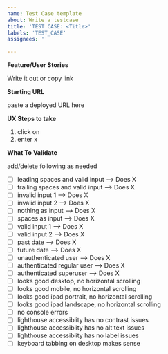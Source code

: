 ```yaml
---
name: Test Case template
about: Write a testcase
title: 'TEST CASE: <Title>'
labels: 'TEST_CASE'
assignees: ''

---
```

  
**Feature/User Stories**  
  
Write it out or copy link
  
**Starting URL**
  
paste a deployed URL here
  
**UX Steps to take**
  
1. click on
1. enter x  
  

**What To Validate**
  
add/delete following as needed

- [ ] leading spaces and valid input --> Does X
- [ ] trailing spaces and valid input --> Does X
- [ ] invalid input 1 --> Does X
- [ ] invalid input 2 --> Does X
- [ ] nothing as input --> Does X
- [ ] spaces as input  --> Does X
- [ ] valid input 1 --> Does X
- [ ] valid input 2 --> Does X
- [ ] past date --> Does X
- [ ] future date --> Does X
- [ ] unauthenticated user --> Does X
- [ ] authenticated regular user --> Does X
- [ ] authenticated superuser --> Does X
- [ ] looks good desktop, no horizontal scrolling 
- [ ] looks good mobile, no horizontal scrolling 
- [ ] looks good ipad portrait, no horizontal scrolling 
- [ ] looks good ipad landscape, no horizontal scrolling 
- [ ] no console errors
- [ ] lighthouse accessiblity has no contrast issues
- [ ] lighthouse accessiblity has no alt text issues
- [ ] lighthouse accessiblity has no label issues
- [ ] keyboard tabbing on desktop makes sense
